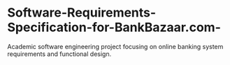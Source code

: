 # Software-Requirements-Specification-for-BankBazaar.com-
Academic software engineering project focusing on online banking system requirements and functional design.
